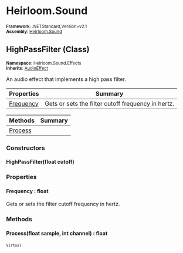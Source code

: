 # Heirloom.Sound

<small>**Framework**: .NETStandard,Version=v2.1</small>  
<small>**Assembly**: [Heirloom.Sound](../Heirloom.Sound/Heirloom.Sound.md)</small>  

## HighPassFilter (Class)
<small>**Namespace**: Heirloom.Sound.Effects</sub></small>  
<small>**Inherits**: [AudioEffect](Heirloom.Sound.AudioEffect.md)</small>  

An audio effect that implements a high pass filter.

| Properties             | Summary                                            |
|------------------------|----------------------------------------------------|
| [Frequency](#FREQCD27) | Gets or sets the filter cutoff frequency in hertz. |

| Methods              | Summary |
|----------------------|---------|
| [Process](#PROC9CD8) |         |

### Constructors

#### HighPassFilter(float cutoff)

### Properties

#### <a name="FREQCD27"></a> Frequency : float


Gets or sets the filter cutoff frequency in hertz.

### Methods

#### <a name="PROC1C94"></a> Process(float sample, int channel) : float
<small>`Virtual`</small>


